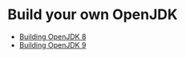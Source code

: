 # Build your own OpenJDK

* [Building OpenJDK 8](build_openjdk_8.md)
* [Building OpenJDK 9](build_openjdk_9.md)